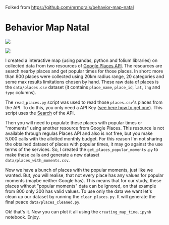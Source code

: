 Folked from https://github.com/mrmorais/behavior-map-natal


# Behavior Map Natal

[![](https://colab.research.google.com/assets/colab-badge.svg)](https://colab.research.google.com/drive/1TW67ytLbvg6WOGxVy8rPXpfNsie420pg)

![](https://cdn-images-1.medium.com/max/2560/1*rLbgkzYR8qw400AFqVMnHg.png)

I created a interactive map (using pandas, python and folium libraries) on collected data from two resources of [Google Places API][places-api]. The resources are search nearby places and get popular times for those places. In short: more than 800 places were collected using 20km radius range, 20 categories and some max results limitations chosen by hand. These raw data of places is the `data/places.csv` dataset (it contains `place_name`, `place_id`, `lat`, `lng` and `type` columns).

The `read_places.py` script was used to read those `places.csv`'s places from the API. To do this, you only need a API Key ([see here how to get one][api-key]). This script uses the [Search][api-search] of the API.

Then you will need to populate these places with popular times or "moments" using another resource from Google Places. This resource is not available through regulas Places API and also is not free, but you make 5.000 calls with the allotted monthly budget. For this reason I'm not sharing the obtained dataset of places with popular times, it may go against the use terms of the services. So, I created the `get_places_popular_moments.py` to make these calls and generate a new dataset `data/places_with_moments.csv`.

Now we have a bunch of places with the popular moments, just like we wanted. But, you will realise, that not every place has any values for popular moments (maybe neither Google has). This means that for our study, these places without "popular moments" data can be ignored, on that example from 800 only 300 has valid values. To use only the data we want let's clean up our dataset by running the `clear_places.py`. It will generate the final peace `data/places_cleaned.py`.

Ok! that's it. Now you can plot it all using the `creating_map_time.ipynb` notebook. Enjoy.

[places-api]: https://developers.google.com/places/web-service/intro
[api-search]: https://developers.google.com/places/web-service/search
[api-key]: https://cloud.google.com/docs/authentication/api-keys
